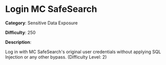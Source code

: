 # Login MC SafeSearch

**Category**: Sensitive Data Exposure

**Difficulty**: 250

**Description**:

Log in with MC SafeSearch's original user credentials without applying SQL Injection or any other bypass. (Difficulty Level: 2)
